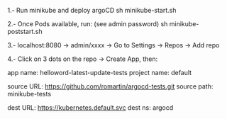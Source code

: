 1.- Run minikube and deploy argoCD
sh minikube-start.sh

2.- Once Pods available, run: (see admin password)
sh minikube-poststart.sh

3.- localhost:8080 -> admin/xxxx -> Go to Settings -> Repos -> Add repo

4.- Click on 3 dots on the repo -> Create App, then:

app name: helloword-latest-update-tests
project name: default

source URL: https://github.com/romartin/argocd-tests.git
source path: minikube-tests

dest URL: https://kubernetes.default.svc
dest ns: argocd
